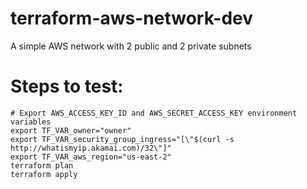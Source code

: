 # terraform-aws-network-dev
A simple AWS network with 2 public and 2 private subnets

# Steps to test:
```
# Export AWS_ACCESS_KEY_ID and AWS_SECRET_ACCESS_KEY environment variables
export TF_VAR_owner="owner"
export TF_VAR_security_group_ingress="[\"$(curl -s http://whatismyip.akamai.com)/32\"]"
export TF_VAR_aws_region="us-east-2"
terraform plan
terraform apply
```
